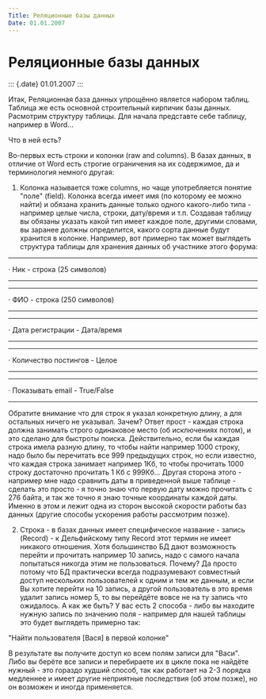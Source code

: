 ```yaml
---
Title: Реляционные базы данных
Date: 01.01.2007
---
```



Реляционные базы данных
=======================

::: {.date}
01.01.2007
:::

Итак, Реляционная база данных упрощённо является набором таблиц. Таблица
же есть основной строительный кирпичик базы данных. Расмотрим структуру
таблицы. Для начала представте себе таблицу, например в Word...

Что в ней есть?

Во-первых есть строки и колонки (raw and columns). В базах данных, в
отличие от Word есть строгие ограничения на их содержимое, да и
терминология немного другая:

1) Колонка называется тоже columns, но чаще употребляется понятие
"поле" (field). Колонка всегда имеет имя (по которому ее можно найти)
и обязана хранить данные только одного какого-либо типа - например целые
числа, строки, дату/время и т.п. Создавая таблицу вы обязаны указать
какой тип имеет каждое поле, другими словами, вы заранее должны
определится, какого сорта данные будут хранится в колонке. Например, вот
примерно так может выглядеть структура таблицы для хранения данных об
участнике этого форума:

  --- ----------------------------
  ·   Ник - строка (25 символов)
  --- ----------------------------

  --- -----------------------------
  ·   ФИО - строка (250 символов)
  --- -----------------------------

  --- -------------------------------
  ·   Дата регистрации - Дата/время
  --- -------------------------------

  --- ------------------------------
  ·   Количество постингов - Целое
  --- ------------------------------

  --- -------------------------------
  ·   Показывать email - True/False
  --- -------------------------------

Обратите внимание что для строк я указал конкретную длину, а для
остальных ничего не указывал. Зачем? Ответ прост - каждая строка должна
занимать строго одинаковое место (об исключениях потом), и это сделано
для быстроты поиска. Действительно, если бы каждая строка имела разную
длину, то чтобы найти например 1000 строку, надо было бы перечитать все
999 предыдущих строк, но если известно, что каждая строка занимает
например 1Кб, то чтобы прочитать 1000 строку достаточно прочитать 1 Кб с
999Кб... Другая сторона этого - например мне надо сравнить даты в
приведенной выше таблице - сделать это просто - я точно знаю что первую
дату можно прочитать с 276 байта, и так же точно я знаю точные
координаты каждой даты. Именно в этом и лежит одна из сторон высокой
скорости работы баз данных (другие способы ускорения работы рассмотрим
позже).

2) Строка - в базах данных имеет специфическое название - запись
(Record) - к Дельфийскому типу Record этот термин не имеет никакого
отношения. Хотя большинство БД дают возможность перейти и прочитать
например 10 запись, надо с самого начала попытаться никогда этим не
пользоваться. Почему? Да просто потому что БД практически всегда
подразумевают совместный доступ нескольких пользователей к одним и тем
же данным, и если Вы хотите перейти на 10 запись, а другой пользователь
в это время удалит запись номер 5, то вы перейдёте вовсе не на ту запись
что ожидалось. А как же быть? У вас есть 2 способа - либо вы находите
нужную запись по значению поля - например для нашей таблицы это будет
выглядеть примерно так:

"Найти пользователя [Вася] в первой колонке"

В результате вы получите доступ ко всем полям записи для "Васи". Либо
вы берёте все записи и перебираете их в цикле пока не найдёте нужный -
это гораздо худший способ, так как работает на 2-3 порядка медленнее и
имеет другие неприятные последствия (об этом позже), но он возможен и
иногда применяется.
